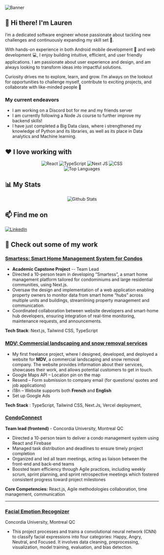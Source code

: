
![Banner](https://github.com/user-attachments/assets/ac9bebda-3686-4c6c-9f97-7789c40e2c61)

## 👋 Hi there! I'm Lauren 
I’m a dedicated software engineer whose passionate about tackling new challenges and continuously expanding my skill set 🧠.  

With hands-on experience in both Android mobile development 📱 and web development 💻, I enjoy building intuitive, efficient, and user friendly applications. I am passionate about user experience and design, and am always looking to transform ideas into impactful solutions.

Curiosity drives me to explore, learn, and grow. I’m always on the lookout for opportunities to challenge myself, contribute to exciting projects, and collaborate with like-minded people 🚀

### My current endeavors
- I am working on a Discord bot for me and my friends server
- I am currently following a Node Js course to further improve my backend skills!
- I have just completed a Big Data class, where i strengthened my knowledge of Python and its libraries, as well as its place in Data analytics and Machine learning.

## ❤ I love working with
<div displaanay="flex", align="center", padding-bottom="50px">
  <img src="https://img.shields.io/badge/react-%2320232a.svg?style=for-the-badge&logo=react&logoColor=%2361DAFB" alt="React"/>
  <img src="https://img.shields.io/badge/typescript-%23007ACC.svg?style=for-the-badge&logo=typescript&logoColor=white" alt="TypeScript"/>
  <img src="https://img.shields.io/badge/Next-black?style=for-the-badge&logo=next.js&logoColor=white" alt="Next JS"/>
  <img src="https://img.shields.io/badge/css3-%231572B6.svg?style=for-the-badge&logo=css3&logoColor=white" alt="CSS"/>
</div>

<div align="center">
  <img src="https://github-readme-stats.vercel.app/api/top-langs/?username=laurenrigante&layout=compact&theme=radical" alt="Top Languages"/>
</div>


## 📊 My Stats
<div align="center">
  <img src="https://github-readme-stats.vercel.app/api?username=laurenrigante&show_icons=true&theme=radical" alt="Github Stats"/>
</div>



## 📫 Find me on 
<div display="flex">
  <a href="https://www.linkedin.com/in/lauren-rigante/">
    <img src="https://img.shields.io/badge/linkedin-%230077B5.svg?style=for-the-badge&logo=linkedin&logoColor=white" alt="LinkedIn"/>
  </a>
</div>



## 👀 Check out some of my work

### [Smartess: Smart Home Management System for Condos](https://smartess.vercel.app/)
- **Academic Capstone Project** -- Team Lead
- Directed a 10-person team in developing “Smartess”, a smart home management platform tailored for condominiums and large residential communities, using Next.js.
- Oversaw the design and implementation of a web application enabling property owners to monitor data from smart home “hubs” across multiple units and buildings, streamlining property management and communication.
- Coordinated collaboration between website developers and smart-home hub developers, ensuring integration of real-time monitoring, maintenance requests, and announcements.


**Tech Stack**: Next.js, Tailwind CSS, TypeScript


### [MDV: Commercial landscaping and snow removal services](https://www.paysagistemdv.ca/en) 
- My first freelance project, where I designed, developed, and deployed a website for **MDV**, a commercial landscaping and snow removal company. The website provides information about their services, showcases their work, and allows potential customers to get in touch.
- Google Maps API – Location pin on the map
- Resend – Form submission to company email (for questions/ quotes and job applications)
- i18n – Website supports both **French** and **English**
- Set up Google Ads

  
**Tech Stack** : TypeScript, Tailwind CSS, Next.Js, Vercel deployment,

  
  
### [CondoConnect](https://github.com/leobrod44/Mini-Capstone)
**Team lead (frontend)** - Concordia University, Montreal QC 
- Directed a 10-person team to deliver a condo management system using React and Firebase
- Managed task distribution and deadlines to ensure timely project completion 
- Organized and led all team meetings, acting as liaison between the front-end and back-end teams
- Boosted team efficiency through Agile practices, including weekly scrum, sprint planning, and sprint retrospective meetings which fostered consistent progress toward project milestones

**Core Competencies:** React.js, Agile methodologies collaboration, time management, communication

---

### [Facial Emotion Recognizer](https://github.com/mattflahertyy/Machine-Learning-Facial-Recognition)
Concordia University, Montreal QC
- This project processes and trains a convolutional neural network (CNN) to classify facial expressions into four categories: Happy, Angry, Neutral, and Focused. It involves data cleaning, preprocessing, visualization, model training, evaluation, and bias detection.
  
